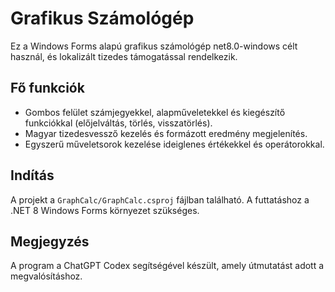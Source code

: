 # Grafikus Számológép

Ez a Windows Forms alapú grafikus számológép net8.0-windows célt használ, és lokalizált tizedes támogatással rendelkezik.

## Fő funkciók
- Gombos felület számjegyekkel, alapműveletekkel és kiegészítő funkciókkal (előjelváltás, törlés, visszatörlés).
- Magyar tizedesvessző kezelés és formázott eredmény megjelenítés.
- Egyszerű műveletsorok kezelése ideiglenes értékekkel és operátorokkal.

## Indítás
A projekt a `GraphCalc/GraphCalc.csproj` fájlban található. A futtatáshoz a .NET 8 Windows Forms környezet szükséges.

## Megjegyzés
A program a ChatGPT Codex segítségével készült, amely útmutatást adott a megvalósításhoz.
